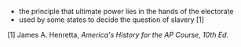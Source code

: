 - the principle that ultimate power lies in the hands of the electorate
- used by some states to decide the question of slavery [1]

[1] James A. Henretta, *America's History for the AP Course, 10th Ed.*